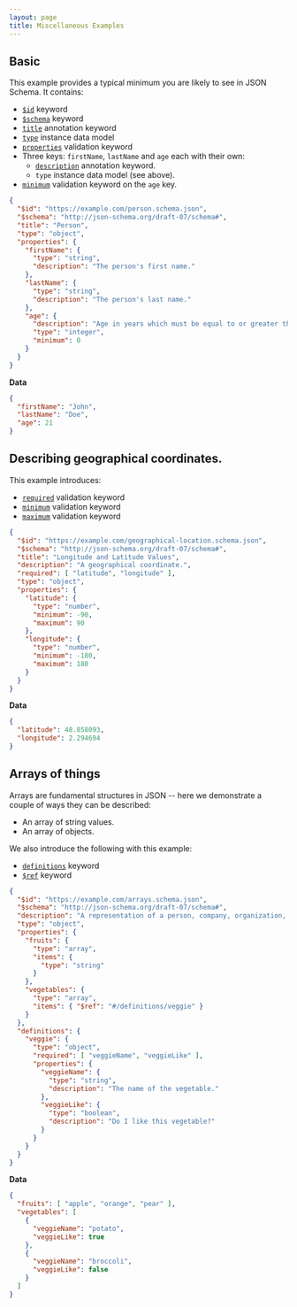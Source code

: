 ```yaml
---
layout: page
title: Miscellaneous Examples
---
```


## Basic

This example provides a typical minimum you are likely to see in JSON Schema. It contains:

* [`$id`](https://json-schema.org/latest/json-schema-core.html#rfc.section.8.2) keyword
* [`$schema`](https://json-schema.org/latest/json-schema-core.html#rfc.section.7) keyword
* [`title`](https://json-schema.org/latest/json-schema-hypermedia.html#rfc.section.6.5.1) annotation keyword
* [`type`](https://json-schema.org/latest/json-schema-core.html#rfc.section.4.2.1) instance data model
* [`properties`](https://json-schema.org/latest/json-schema-validation.html#rfc.section.6.5.4) validation keyword
* Three keys: `firstName`, `lastName` and `age` each with their own:
  * [`description`](https://json-schema.org/latest/json-schema-validation.html#rfc.section.10.1) annotation keyword.
  * `type` instance data model (see above).
* [`minimum`](https://json-schema.org/latest/json-schema-validation.html#rfc.section.6.2.4) validation keyword on the `age` key.

```json
{
  "$id": "https://example.com/person.schema.json",
  "$schema": "http://json-schema.org/draft-07/schema#",
  "title": "Person",
  "type": "object",
  "properties": {
    "firstName": {
      "type": "string",
      "description": "The person's first name."
    },
    "lastName": {
      "type": "string",
      "description": "The person's last name."
    },
    "age": {
      "description": "Age in years which must be equal to or greater than zero.",
      "type": "integer",
      "minimum": 0
    }
  }
}
```

**Data**

```json
{
  "firstName": "John",
  "lastName": "Doe",
  "age": 21
}
```

## Describing geographical coordinates.

This example introduces:

* [`required`](https://json-schema.org/latest/json-schema-validation.html#rfc.section.6.5.3) validation keyword
* [`minimum`](https://json-schema.org/latest/json-schema-validation.html#rfc.section.6.2.4) validation keyword
* [`maximum`](https://json-schema.org/latest/json-schema-validation.html#rfc.section.6.2.2) validation keyword

```json
{
  "$id": "https://example.com/geographical-location.schema.json",
  "$schema": "http://json-schema.org/draft-07/schema#",
  "title": "Longitude and Latitude Values",
  "description": "A geographical coordinate.",
  "required": [ "latitude", "longitude" ],
  "type": "object",
  "properties": {
    "latitude": {
      "type": "number",
      "minimum": -90,
      "maximum": 90
    },
    "longitude": {
      "type": "number",
      "minimum": -180,
      "maximum": 180
    }
  }
}
```

**Data**

```json
{
  "latitude": 48.858093,
  "longitude": 2.294694
}
```

## Arrays of things

Arrays are fundamental structures in JSON -- here we demonstrate a couple of ways they can be described:

* An array of string values.
* An array of objects.

We also introduce the following with this example:

* [`definitions`](https://json-schema.org/latest/json-schema-validation.html#rfc.section.9) keyword
* [`$ref`](https://json-schema.org/latest/json-schema-core.html#rfc.section.8.3) keyword

```json
{
  "$id": "https://example.com/arrays.schema.json",
  "$schema": "http://json-schema.org/draft-07/schema#",
  "description": "A representation of a person, company, organization, or place",
  "type": "object",
  "properties": {
    "fruits": {
      "type": "array",
      "items": {
        "type": "string"
      }
    },
    "vegetables": {
      "type": "array",
      "items": { "$ref": "#/definitions/veggie" }
    }
  },
  "definitions": {
    "veggie": {
      "type": "object",
      "required": [ "veggieName", "veggieLike" ],
      "properties": {
        "veggieName": {
          "type": "string",
          "description": "The name of the vegetable."
        },
        "veggieLike": {
          "type": "boolean",
          "description": "Do I like this vegetable?"
        }
      }
    }
  }
}
```

**Data**

```json
{
  "fruits": [ "apple", "orange", "pear" ],
  "vegetables": [
    {
      "veggieName": "potato",
      "veggieLike": true
    },
    {
      "veggieName": "broccoli",
      "veggieLike": false
    }
  ]
}
```
